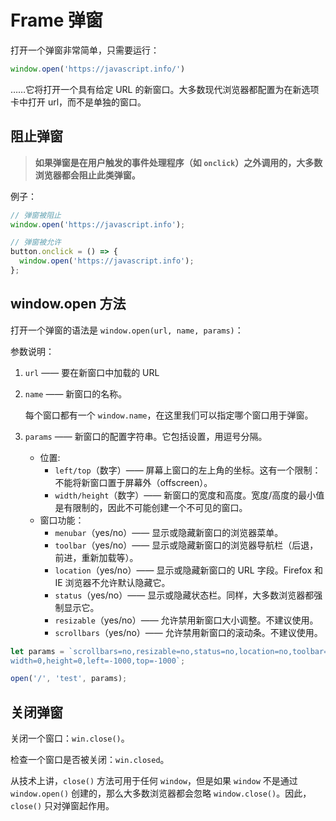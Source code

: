 # Frame 弹窗

打开一个弹窗非常简单，只需要运行：

```js
window.open('https://javascript.info/')
```

……它将打开一个具有给定 URL 的新窗口。大多数现代浏览器都配置为在新选项卡中打开 url，而不是单独的窗口。

## 阻止弹窗

> **如果弹窗是在用户触发的事件处理程序（如 `onclick`）之外调用的，大多数浏览器都会阻止此类弹窗。**

例子：

```js
// 弹窗被阻止
window.open('https://javascript.info');

// 弹窗被允许
button.onclick = () => {
  window.open('https://javascript.info');
};
```

## window.open 方法

打开一个弹窗的语法是 `window.open(url, name, params)`：

参数说明：

1. `url` —— 要在新窗口中加载的 URL

2. `name` —— 新窗口的名称。

   每个窗口都有一个 `window.name`，在这里我们可以指定哪个窗口用于弹窗。

3. `params` —— 新窗口的配置字符串。它包括设置，用逗号分隔。

   - 位置:
     - `left/top`（数字）—— 屏幕上窗口的左上角的坐标。这有一个限制：不能将新窗口置于屏幕外（offscreen）。
     - `width/height`（数字）—— 新窗口的宽度和高度。宽度/高度的最小值是有限制的，因此不可能创建一个不可见的窗口。
   - 窗口功能：
     - `menubar`（yes/no）—— 显示或隐藏新窗口的浏览器菜单。
     - `toolbar`（yes/no）—— 显示或隐藏新窗口的浏览器导航栏（后退，前进，重新加载等）。
     - `location`（yes/no）—— 显示或隐藏新窗口的 URL 字段。Firefox 和 IE 浏览器不允许默认隐藏它。
     - `status`（yes/no）—— 显示或隐藏状态栏。同样，大多数浏览器都强制显示它。
     - `resizable`（yes/no）—— 允许禁用新窗口大小调整。不建议使用。
     - `scrollbars`（yes/no）—— 允许禁用新窗口的滚动条。不建议使用。


```js
let params = `scrollbars=no,resizable=no,status=no,location=no,toolbar=no,menubar=no,
width=0,height=0,left=-1000,top=-1000`;

open('/', 'test', params);
```

## 关闭弹窗

关闭一个窗口：`win.close()`。

检查一个窗口是否被关闭：`win.closed`。

从技术上讲，`close()` 方法可用于任何 `window`，但是如果 `window` 不是通过 `window.open()` 创建的，那么大多数浏览器都会忽略 `window.close()`。因此，`close()` 只对弹窗起作用。